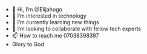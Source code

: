 - 👋 Hi, I’m @Elijahogo
- 👀 I’m interested in technology
- 🌱 I’m currently learning new things
- 💞️ I’m looking to collaborate with fellow tech experts
- 📫 How to reach me 07038398397
- Glory to God
<!---
Elijahogo/Elijahogo is a ✨ special ✨ repository because its `README.md` (this file) appears on your GitHub profile.
You can click the Preview link to take a look at your changes.
--->
